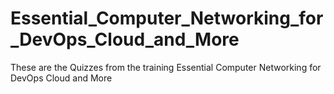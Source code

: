 # Essential_Computer_Networking_for_DevOps_Cloud_and_More
These are the Quizzes from the training Essential Computer Networking for DevOps Cloud and More
